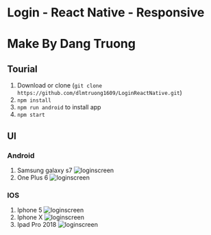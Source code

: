 # Login - React Native - Responsive
# Make By Dang Truong
## Tourial
1. Download or clone (`git clone https://github.com/dlmtruong1609/LoginReactNative.git`)
2. `npm install`
3. `npm run android` to install app
4. `npm start`
## UI
### Android
1. Samsung galaxy s7
![loginscreen](https://i.imgur.com/84I9bcQ.png)
2. One Plus 6
![loginscreen](https://i.imgur.com/8xNFAGp.png)
### IOS
1. Iphone 5
![loginscreen](https://i.imgur.com/BTqC1XY.png)
2. Iphone X
![loginscreen](https://i.imgur.com/ox1mFmR.png)
3. Ipad Pro 2018
![loginscreen](https://i.imgur.com/OzXpIzb.png)
